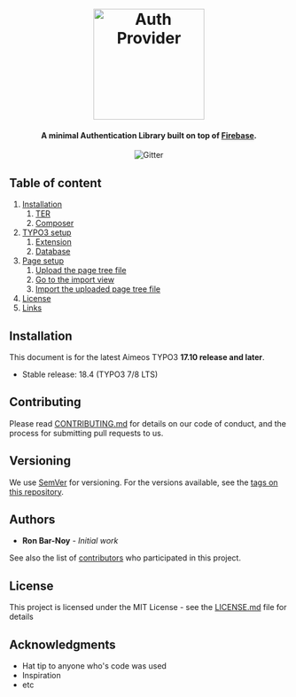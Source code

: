 
<h1 align="center">
  <br>
  <img src="https://github.com/barnoy1/authprovider/wiki/images/logo.png" 
  alt="Auth Provider" width="200">
</h1>

<h4 align="center">A minimal Authentication Library built on 
top of <a href="https://firebase.google.com" target="_blank">Firebase</a>.</h4>

<p align="center">
  <img src="https://img.shields.io/badge/version-1.0-blue.svg"
           alt="Gitter">
</p>

## Table of content

1. [Installation](#installation)
    1. [TER](#typo3-extension-repository)
    2. [Composer](#composer)
2. [TYPO3 setup](#typo3-setup)
    1. [Extension](#extension)
    2. [Database](#database)
3. [Page setup](#page-setup)
    1. [Upload the page tree file](#upload-the-page-tree-file)
    2. [Go to the import view](#go-to-the-import-view)
    3. [Import the uploaded page tree file](#import-the-uploaded-page-tree-file)
4. [License](#license)
5. [Links](#links)

## Installation

This document is for the latest Aimeos TYPO3 **17.10 release and later**.

- Stable release: 18.4 (TYPO3 7/8 LTS)

## Contributing

Please read [CONTRIBUTING.md](https://gist.github.com/PurpleBooth/b24679402957c63ec426) for details on our code of conduct, and the process for submitting pull requests to us.

## Versioning

We use [SemVer](http://semver.org/) for versioning. For the versions available, see the [tags on this repository](https://github.com/your/project/tags). 

## Authors

* **Ron Bar-Noy** - *Initial work* 

See also the list of [contributors](https://github.com/your/project/contributors) who participated in this project.

## License

This project is licensed under the MIT License - see the [LICENSE.md](LICENSE.md) file for details

## Acknowledgments

* Hat tip to anyone who's code was used
* Inspiration
* etc
